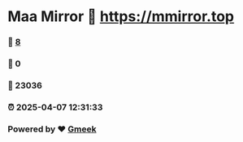 # Maa Mirror :link: https://mmirror.top 
### :page_facing_up: [8](https://mmirror.top/tag.html) 
### :speech_balloon: 0 
### :hibiscus: 23036 
### :alarm_clock: 2025-04-07 12:31:33 
### Powered by :heart: [Gmeek](https://github.com/Meekdai/Gmeek)
